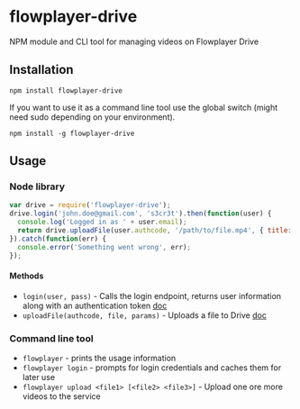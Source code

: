 # flowplayer-drive
NPM module and CLI tool for managing videos on Flowplayer Drive

## Installation

`npm install flowplayer-drive`

If you want to use it as a command line tool use the global switch (might need sudo depending on your environment).

`npm install -g flowplayer-drive`

## Usage

### Node library

```js
var drive = require('flowplayer-drive');
drive.login('john.doe@gmail.com', 's3cr3t').then(function(user) {
  console.log('Logged in as ' + user.email);
  return drive.uploadFile(user.authcode, '/path/to/file.mp4', { title: 'My cool video' });
}).catch(function(err) {
  console.error('Something went wrong', err);
});
```

#### Methods

 - `login(user, pass)` - Calls the login endpoint, returns user information along with an authentication token [doc](https://flowplayer.org/docs/drive-api.html#authentication)
 - `uploadFile(authcode, file, params)` - Uploads a file to Drive [doc](https://flowplayer.org/docs/drive-api.html#uploading)

### Command line tool

 - `flowplayer` - prints the usage information
 - `flowplayer login` - prompts for login credentials and caches them for later use
 - `flowplayer upload <file1> [<file2> <file3>]` - Upload one ore more videos to the service
